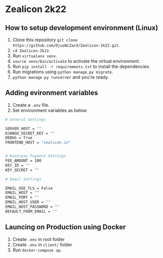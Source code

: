 # Zealicon 2k22

## How to setup development environment (Linux)
1. Clone this repository `git clone https://github.com/OjusWiZard/Zealicon-2k22.git`.
2. `cd Zealicon-2k22`.
3. Run `virtualenv venv`.
4. `source venv/bin/activate` to activate the virtual environment.
5. Run `pip install -r requirements.txt` to install the dependencies.
6. Run migrations using `python manage.py migrate`.
7. `python manage.py runserver` and you're ready.

## Adding evironment variables
1. Create a `.env` file.
2. Set environment variables as below
```sh
# General Settings

SERVER_HOST = ""
DJANGO_SECRET_KEY = ""
DEBUG = True
FRONTEND_HOST = "zealicon.in"


# Razorpay Payment Settings
FEE_AMOUNT = 100
KEY_ID = ""
KEY_SECRET = ""

# Email Settings

EMAIL_USE_TLS = False
EMAIL_HOST = ""
EMAIL_PORT = ""
EMAIL_HOST_USER = ""
EMAIL_HOST_PASSWORD = ""
DEFAULT_FROM_EMAIL = ""
```

## Launcing on Production using Docker
1. Create `.env` in root folder
2. Create `.env` in `client/` folder
3. Run `docker-compose up`.